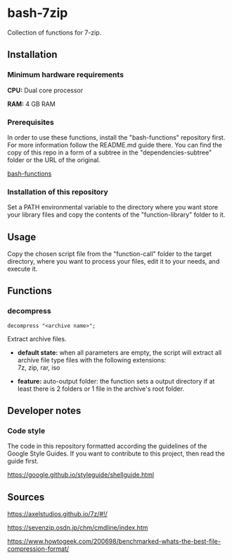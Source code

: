 # bash-7zip
Collection of functions for 7-zip.


## Installation

### Minimum hardware requirements

**CPU:** Dual core processor

**RAM:** 4 GB RAM


### Prerequisites

In order to use these functions, install the "bash-functions" repository first.
For more information follow the README.md guide there.
You can find the copy of this repo in a form of a subtree in the "dependencies-subtree"
folder or the URL of the original.

[bash-functions](https://github.com/tamasviktorkrizsan/bash-functions)


### Installation of this repository

Set a PATH environmental variable to the directory where you want store your library
files and copy the contents of the "function-library" folder to it.


## Usage

Copy the chosen script file from the "function-call" folder to the target directory,
where you want to process your files, edit it to your needs, and execute it.


## Functions

### decompress

`decompress "<archive name>";`

Extract archive files.

- **default state:** when all parameters are empty, the script
will extract all archive file type files with the following extensions:  
7z, zip, rar, iso

- **feature:** auto-output folder: the function sets a output directory if at least there is
2 folders or 1 file in the archive's root folder.


## Developer notes

### Code style

The code in this repository formatted according the guidelines of the Google Style Guides.
If you want to contribute to this project, then read the guide first.

https://google.github.io/styleguide/shellguide.html


## Sources

https://axelstudios.github.io/7z/#!/

https://sevenzip.osdn.jp/chm/cmdline/index.htm

https://www.howtogeek.com/200698/benchmarked-whats-the-best-file-compression-format/

